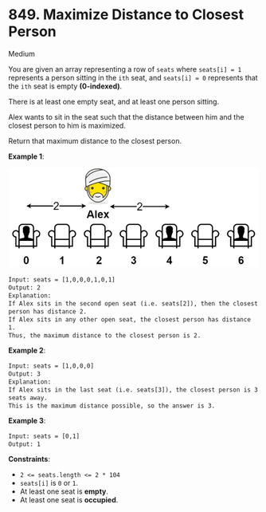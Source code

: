 # 849. Maximize Distance to Closest Person 
     
Medium

You are given an array representing a row of `seats` where `seats[i] = 1` represents a person sitting 
in the `ith` seat, and `seats[i] = 0` represents that the `ith` seat is empty **(0-indexed)**.

There is at least one empty seat, and at least one person sitting.

Alex wants to sit in the seat such that the distance between him and the closest person to him is 
maximized.

Return that maximum distance to the closest person.



**Example 1**:

![ex1](ex1.jpg)
```
Input: seats = [1,0,0,0,1,0,1]
Output: 2
Explanation:
If Alex sits in the second open seat (i.e. seats[2]), then the closest person has distance 2.
If Alex sits in any other open seat, the closest person has distance 1.
Thus, the maximum distance to the closest person is 2.
```
**Example 2**:
```
Input: seats = [1,0,0,0]
Output: 3
Explanation:
If Alex sits in the last seat (i.e. seats[3]), the closest person is 3 seats away.
This is the maximum distance possible, so the answer is 3.
```
**Example 3**:
```
Input: seats = [0,1]
Output: 1
```

**Constraints**:

* `2 <= seats.length <= 2 * 104`
* `seats[i]` is `0` or `1`.
* At least one seat is **empty**.
* At least one seat is **occupied**.